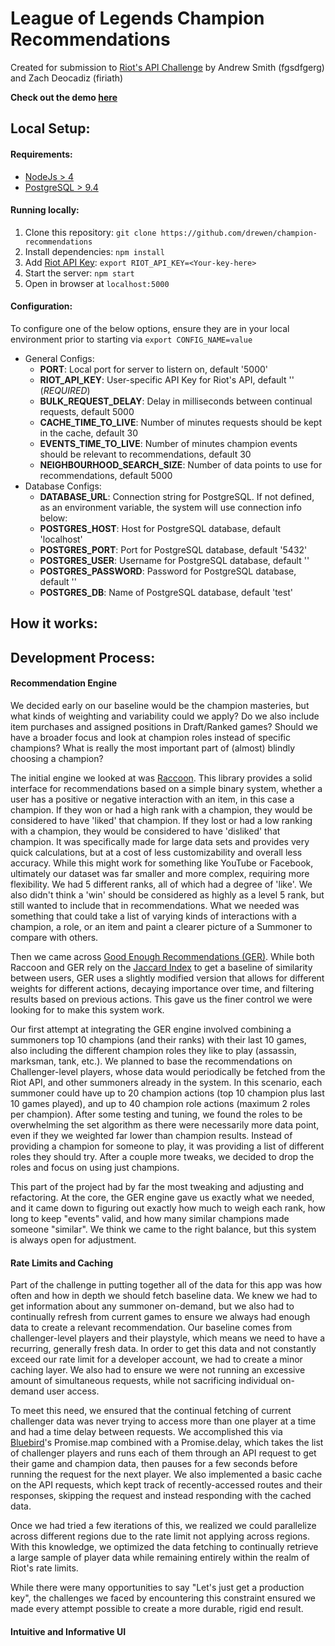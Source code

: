 # League of Legends Champion Recommendations

Created for submission to [Riot's API Challenge](https://developer.riotgames.com/discussion/announcements/show/eoq3tZd1) by Andrew Smith (fgsdfgerg) and Zach Deocadiz (firiath)

**Check out the demo [here](https://leaguechampionrecommendations.herokuapp.com)**

## Local Setup:

#### Requirements:
* [NodeJs > 4](https://nodejs.org/en/)
* [PostgreSQL > 9.4](http://www.postgresql.org/)

#### Running locally:
1. Clone this repository: `git clone https://github.com/drewen/champion-recommendations`
2. Install dependencies: `npm install`
3. Add [Riot API Key](https://developer.riotgames.com/docs/api-keys): `export RIOT_API_KEY=<Your-key-here>`
4. Start the server: `npm start`
5. Open in browser at `localhost:5000`

#### Configuration:
To configure one of the below options, ensure they are in your local environment prior to starting via `export CONFIG_NAME=value`
* General Configs:
    * **PORT**: Local port for server to listern on, default '5000'
    * **RIOT_API_KEY**: User-specific API Key for Riot's API, default '' (*REQUIRED*)
    * **BULK_REQUEST_DELAY**: Delay in milliseconds between continual requests, default 5000
    * **CACHE_TIME_TO_LIVE**: Number of minutes requests should be kept in the cache, default 30
    * **EVENTS_TIME_TO_LIVE**: Number of minutes champion events should be relevant to recommendations, default 30
    * **NEIGHBOURHOOD_SEARCH_SIZE**: Number of data points to use for recommendations, default 5000
* Database Configs:
    * **DATABASE_URL**: Connection string for PostgreSQL. If not defined, as an environment variable, the system will use connection info below:
    * **POSTGRES_HOST**: Host for PostgreSQL database, default 'localhost'
    * **POSTGRES_PORT**: Port for PostgreSQL database, default '5432'
    * **POSTGRES_USER**: Username for PostgreSQL database, default ''
    * **POSTGRES_PASSWORD**: Password for PostgreSQL database, default ''
    * **POSTGRES_DB**: Name of PostgreSQL database, default 'test'

## How it works:



## Development Process:

#### Recommendation Engine

We decided early on our baseline would be the champion masteries, but what kinds of weighting and variability could we apply? Do we also include item purchases and assigned positions in Draft/Ranked games? Should we have a broader focus and look at champion roles instead of specific champions? What is really the most important part of (almost) blindly choosing a champion?

The initial engine we looked at was [Raccoon](https://github.com/guymorita/recommendationRaccoon). This library provides a solid interface for recommendations based on a simple binary system, whether a user has a positive or negative interaction with an item, in this case a champion. If they won or had a high rank with a champion, they would be considered to have 'liked' that champion. If they lost or had a low ranking with a champion, they would be considered to have 'disliked' that champion. It was specifically made for large data sets and provides very quick calculations, but at a cost of less customizability and overall less accuracy. While this might work for something like YouTube or Facebook, ultimately our dataset was far smaller and more complex, requiring more flexibility. We had 5 different ranks, all of which had a degree of 'like'. We also didn't think a 'win' should be considered as highly as a level 5 rank, but still wanted to include that in recommendations. What we needed was something that could take a list of varying kinds of interactions with a champion, a role, or an item and paint a clearer picture of a Summoner to compare with others.

Then we came across [Good Enough Recommendations (GER)](https://github.com/grahamjenson/ger). While both Raccoon and GER rely on the [Jaccard Index](https://en.wikipedia.org/wiki/Jaccard_index) to get a baseline of similarity between users, GER uses a slightly modified version that allows for different weights for different actions, decaying importance over time, and filtering results based on previous actions. This gave us the finer control we were looking for to make this system work.

Our first attempt at integrating the GER engine involved combining a summoners top 10 champions (and their ranks) with their last 10 games, also including the different champion roles they like to play (assassin, marksman, tank, etc.). We planned to base the recommendations on Challenger-level players, whose data would periodically be fetched from the Riot API, and other summoners already in the system. In this scenario, each summoner could have up to 20 champion actions (top 10 champion plus last 10 games played), and up to 40 champion role actions (maximum 2 roles per champion). After some testing and tuning, we found the roles to be overwhelming the set algorithm as there were necessarily more data point, even if they we weighted far lower than champion results. Instead of providing a champion for someone to play, it was providing a list of different roles they should try. After a couple more tweaks, we decided to drop the roles and focus on using just champions.

This part of the project had by far the most tweaking and adjusting and refactoring. At the core, the GER engine gave us exactly what we needed, and it came down to figuring out exactly how much to weigh each rank, how long to keep "events" valid, and how many similar champions made someone "similar". We think we came to the right balance, but this system is always open for adjustment.

#### Rate Limits and Caching

Part of the challenge in putting together all of the data for this app was how often and how in depth we should fetch baseline data. We knew we had to get information about any summoner on-demand, but we also had to continually refresh from current games to ensure we always had enough data to create a relevant recommendation. Our baseline comes from challenger-level players and their playstyle, which means we need to have a recurring, generally fresh data. In order to get this data and not constantly exceed our rate limit for a developer account, we had to create a minor caching layer. We also had to ensure we were not running an excessive amount of simultaneous requests, while not sacrificing individual on-demand user access.

To meet this need, we ensured that the continual fetching of current challenger data was never trying to access more than one player at a time and had a time delay between requests. We accomplished this via [Bluebird](http://bluebirdjs.com/)'s Promise.map combined with a Promise.delay, which takes the list of challenger players and runs each of them through an API request to get their game and champion data, then pauses for a few seconds before running the request for the next player. We also implemented a basic cache on the API requests, which kept track of recently-accessed routes and their responses, skipping the request and instead responding with the cached data. 

Once we had tried a few iterations of this, we realized we could parallelize across different regions due to the rate limit not applying across regions. With this knowledge, we optimized the data fetching to continually retrieve a large sample of player data while remaining entirely within the realm of Riot's rate limits.

While there were many opportunities to say "Let's just get a production key", the challenges we faced by encountering this constraint ensured we made every attempt possible to create a more durable, rigid end result.

#### Intuitive and Informative UI

